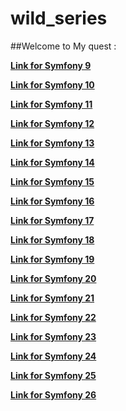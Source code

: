 # wild_series

##Welcome to My quest : 

[**Link for Symfony 9**](https://drive.google.com/file/d/1o-V6_YNcMO8rocaKtnToMoGmYKktbPLT/view?usp=sharing)

[**Link for Symfony 10**](https://drive.google.com/file/d/1P03Mj54mVVagvhB017OQ-fdyG9MOfMT1/view?usp=sharing)

[**Link for Symfony 11**](https://drive.google.com/file/d/1BI4xFCyztr8nsGiYZPTBskSkQeSVqDP6/view?usp=sharing)

[**Link for Symfony 12**](https://drive.google.com/file/d/1IWpyfsRf2mP8wpbfJSnheBNmuUtTzIwf/view?usp=sharing)

[**Link for Symfony 13**](https://drive.google.com/file/d/1TflzxvBlT_hEX_vOeA07mXBRF_Z_JmZh/view?usp=sharing)

[**Link for Symfony 14**](https://drive.google.com/file/d/1-TGToTKM8HW-my7PAO3f7iynfYWtN0Cx/view?usp=sharing)

[**Link for Symfony 15**](https://drive.google.com/file/d/11okyD-P0Gt4bbQNjq_zhgScNh5unkVKe/view?usp=sharing)

[**Link for Symfony 16**](https://drive.google.com/file/d/1rDLWgJwjgaTEKuhOTTvtJvxc1VelPnk2/view?usp=sharing)

[**Link for Symfony 17**](https://drive.google.com/file/d/1lINInnKTk1lPAzwNq9GbDNQT5jZPvRvb/view?usp=sharing)

[**Link for Symfony 18**]()

[**Link for Symfony 19**]()

[**Link for Symfony 20**]()

[**Link for Symfony 21**]()

[**Link for Symfony 22**]()

[**Link for Symfony 23**]()

[**Link for Symfony 24**]()

[**Link for Symfony 25**]()

[**Link for Symfony 26**]()


